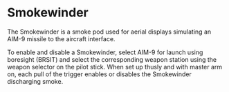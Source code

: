 
# Smokewinder
The Smokewinder is a smoke pod used for aerial displays simulating an AIM-9 missile to the aircraft interface.

To enable and disable a Smokewinder, select AIM-9 for launch using boresight (BRSIT) and select the corresponding weapon station using the weapon selector on the pilot stick. When set up thusly and with master arm on, each pull of the trigger enables or disables the Smokewinder discharging smoke.
